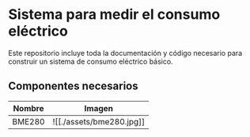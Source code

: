 # Sistema para medir el consumo eléctrico

Este repositorio incluye toda la documentación y código necesario para construir
un sistema de consumo eléctrico básico.


## Componentes necesarios

| Nombre | Imagen |
| ------ | ------ |
| BME280 | ![[./assets/bme280.jpg]] | 
